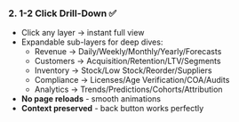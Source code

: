 ### **2. 1-2 Click Drill-Down** ✅

- Click any layer → instant full view
- Expandable sub-layers for deep dives:
  - Revenue → Daily/Weekly/Monthly/Yearly/Forecasts
  - Customers → Acquisition/Retention/LTV/Segments
  - Inventory → Stock/Low Stock/Reorder/Suppliers
  - Compliance → Licenses/Age Verification/COA/Audits
  - Analytics → Trends/Predictions/Cohorts/Attribution
- **No page reloads** - smooth animations
- **Context preserved** - back button works perfectly
